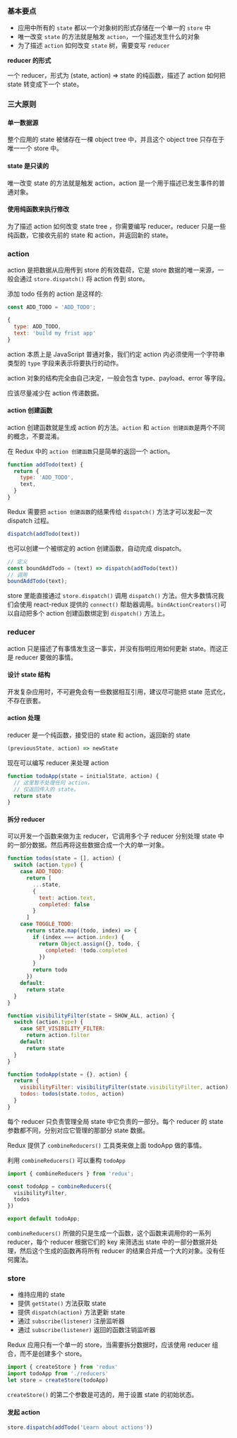 ### 基本要点

* 应用中所有的 `state` 都以一个对象树的形式存储在一个单一的 `store` 中
* 唯一改变 `state` 的方法就是触发 `action`，一个描述发生什么的对象
* 为了描述 `action` 如何改变 `state` 树，需要变写 `reducer`

**reducer 的形式**

一个 reducer，形式为 (state, action) => state 的纯函数，描述了 action 如何把 state 转变成下一个 state。

### 三大原则

#### 单一数据源

整个应用的 state 被储存在一棵 object tree 中，并且这个 object tree 只存在于唯一一个 store 中。

#### state 是只读的

唯一改变 state 的方法就是触发 action，action 是一个用于描述已发生事件的普通对象。

#### 使用纯函数来执行修改

为了描述 action 如何改变 state tree ，你需要编写 reducer。reducer 只是一些纯函数，它接收先前的 state 和 action，并返回新的 state。

### action

action 是把数据从应用传到 store 的有效载荷，它是 store 数据的唯一来源，一般会通过 `store.dispatch()` 将 action 传到 store。

添加 todo 任务的 action 是这样的:

```js
const ADD_TODO = 'ADD_TODO';

{
  type: ADD_TODO,
  text: 'build my frist app'
}
```

action 本质上是 JavaScript 普通对象，我们约定 action 内必须使用一个字符串类型的 `type` 字段来表示将要执行的动作。

action 对象的结构完全由自己决定，一般会包含 type、payload、error 等字段。

应该尽量减少在 action 传递数据。

#### action 创建函数

action 创建函数就是生成 action 的方法。`action` 和 `action 创建函数`是两个不同的概念，不要混淆。

在 Redux 中的 `action 创建函数`只是简单的返回一个 action。

```js
function addTodo(text) {
  return {
    type: 'ADD_TODO',
    text,
  }
}
```

Redux 需要把 `action 创建函数`的结果传给 `dispatch()` 方法才可以发起一次 dispatch 过程。

```js
dispatch(addTodo(text))
```

也可以创建一个被绑定的 action 创建函数，自动完成 dispatch。

```js
// 定义
const boundAddTodo = (text) => dispatch(addTodo(text))
// 调用
boundAddTodo(text);
```

store 里能直接通过 `store.dispatch()` 调用 `dispatch()` 方法。但大多数情况我们会使用 react-redux 提供的 `connect()` 帮助器调用。`bindActionCreators()`可以自动把多个 action 创建函数绑定到 `dispatch()` 方法上。

### reducer

action 只是描述了有事情发生这一事实，并没有指明应用如何更新 state。而这正是 reducer 要做的事情。

#### 设计 state 结构

开发复杂应用时，不可避免会有一些数据相互引用，建议尽可能把 state 范式化，不存在嵌套。

#### action 处理

reducer 是一个纯函数，接受旧的 state 和 action，返回新的 state

```js
(previousState, action) => newState
```

现在可以编写 reducer 来处理 action

```js
function todoApp(state = initialState, action) {
  // 这里暂不处理任何 action，
  // 仅返回传入的 state。
  return state
}
```

#### 拆分 reducer

可以开发一个函数来做为主 reducer，它调用多个子 reducer 分别处理 state 中的一部分数据。然后再将这些数据合成一个大的单一对象。

```js
function todos(state = [], action) {
  switch (action.type) {
    case ADD_TODO:
      return [
        ...state,
        {
          text: action.text,
          completed: false
        }
      ]
    case TOGGLE_TODO:
      return state.map((todo, index) => {
        if (index === action.index) {
          return Object.assign({}, todo, {
            completed: !todo.completed
          })
        }
        return todo
      })
    default:
      return state
  }
}

function visibilityFilter(state = SHOW_ALL, action) {
  switch (action.type) {
    case SET_VISIBILITY_FILTER:
      return action.filter
    default:
      return state
  }
}

function todoApp(state = {}, action) {
  return {
    visibilityFilter: visibilityFilter(state.visibilityFilter, action),
    todos: todos(state.todos, action)
  }
}
```

每个 reducer 只负责管理全局 state 中它负责的一部分。每个 reducer 的 state 参数都不同，分别对应它管理的那部分 state 数据。

Redux 提供了 `combineReducers()` 工具类来做上面 todoApp 做的事情。

利用  `combineReducers()` 可以重构 `todoApp `

```js
import { combineReducers } from 'redux';

const todoApp = combineReducers({
  visibilityFilter,
  todos
})

export default todoApp;
```

`combineReducers()` 所做的只是生成一个函数，这个函数来调用你的一系列 reducer，每个 reducer 根据它们的 key 来筛选出 state 中的一部分数据并处理，然后这个生成的函数再将所有 reducer 的结果合并成一个大的对象。没有任何魔法。

### store

* 维持应用的 state
* 提供 `getState()` 方法获取 state
* 提供 `dispatch(action)` 方法更新 state
* 通过 `subscribe(listener)` 注册监听器
* 通过 `subscribe(listener)` 返回的函数注销监听器

Redux 应用只有一个单一的 store，当需要拆分数据时，应该使用 reducer 组合，而不是创建多个 store。

```js
import { createStore } from 'redux'
import todoApp from './reducers'
let store = createStore(todoApp)
```

`createStore()` 的第二个参数是可选的，用于设置 state 的初始状态。

#### 发起 action

```js
store.dispatch(addTodo('Learn about actions'))
```
